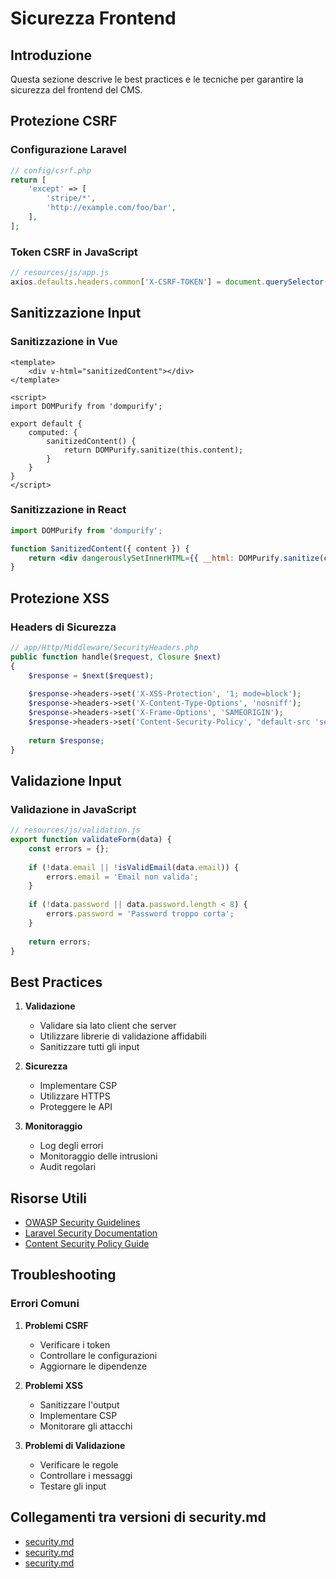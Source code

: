 # Sicurezza Frontend

## Introduzione

Questa sezione descrive le best practices e le tecniche per garantire la sicurezza del frontend del CMS.

## Protezione CSRF

### Configurazione Laravel
```php
// config/csrf.php
return [
    'except' => [
        'stripe/*',
        'http://example.com/foo/bar',
    ],
];
```

### Token CSRF in JavaScript
```javascript
// resources/js/app.js
axios.defaults.headers.common['X-CSRF-TOKEN'] = document.querySelector('meta[name="csrf-token"]').getAttribute('content');
```

## Sanitizzazione Input

### Sanitizzazione in Vue
```vue
<template>
    <div v-html="sanitizedContent"></div>
</template>

<script>
import DOMPurify from 'dompurify';

export default {
    computed: {
        sanitizedContent() {
            return DOMPurify.sanitize(this.content);
        }
    }
}
</script>
```

### Sanitizzazione in React
```jsx
import DOMPurify from 'dompurify';

function SanitizedContent({ content }) {
    return <div dangerouslySetInnerHTML={{ __html: DOMPurify.sanitize(content) }} />;
}
```

## Protezione XSS

### Headers di Sicurezza
```php
// app/Http/Middleware/SecurityHeaders.php
public function handle($request, Closure $next)
{
    $response = $next($request);
    
    $response->headers->set('X-XSS-Protection', '1; mode=block');
    $response->headers->set('X-Content-Type-Options', 'nosniff');
    $response->headers->set('X-Frame-Options', 'SAMEORIGIN');
    $response->headers->set('Content-Security-Policy', "default-src 'self'");
    
    return $response;
}
```

## Validazione Input

### Validazione in JavaScript
```javascript
// resources/js/validation.js
export function validateForm(data) {
    const errors = {};
    
    if (!data.email || !isValidEmail(data.email)) {
        errors.email = 'Email non valida';
    }
    
    if (!data.password || data.password.length < 8) {
        errors.password = 'Password troppo corta';
    }
    
    return errors;
}
```

## Best Practices

1. **Validazione**
   - Validare sia lato client che server
   - Utilizzare librerie di validazione affidabili
   - Sanitizzare tutti gli input

2. **Sicurezza**
   - Implementare CSP
   - Utilizzare HTTPS
   - Proteggere le API

3. **Monitoraggio**
   - Log degli errori
   - Monitoraggio delle intrusioni
   - Audit regolari

## Risorse Utili

- [OWASP Security Guidelines](https://owasp.org/www-project-top-ten/)
- [Laravel Security Documentation](https://laravel.com/docs/12.x/security)
- [Content Security Policy Guide](https://content-security-policy.com/)

## Troubleshooting

### Errori Comuni

1. **Problemi CSRF**
   - Verificare i token
   - Controllare le configurazioni
   - Aggiornare le dipendenze

2. **Problemi XSS**
   - Sanitizzare l'output
   - Implementare CSP
   - Monitorare gli attacchi

3. **Problemi di Validazione**
   - Verificare le regole
   - Controllare i messaggi
   - Testare gli input 

## Collegamenti tra versioni di security.md
* [security.md](laravel/Modules/Gdpr/docs/packages/security.md)
* [security.md](laravel/Modules/Cms/docs/frontoffice/security.md)
* [security.md](laravel/Themes/One/docs/security.md)

